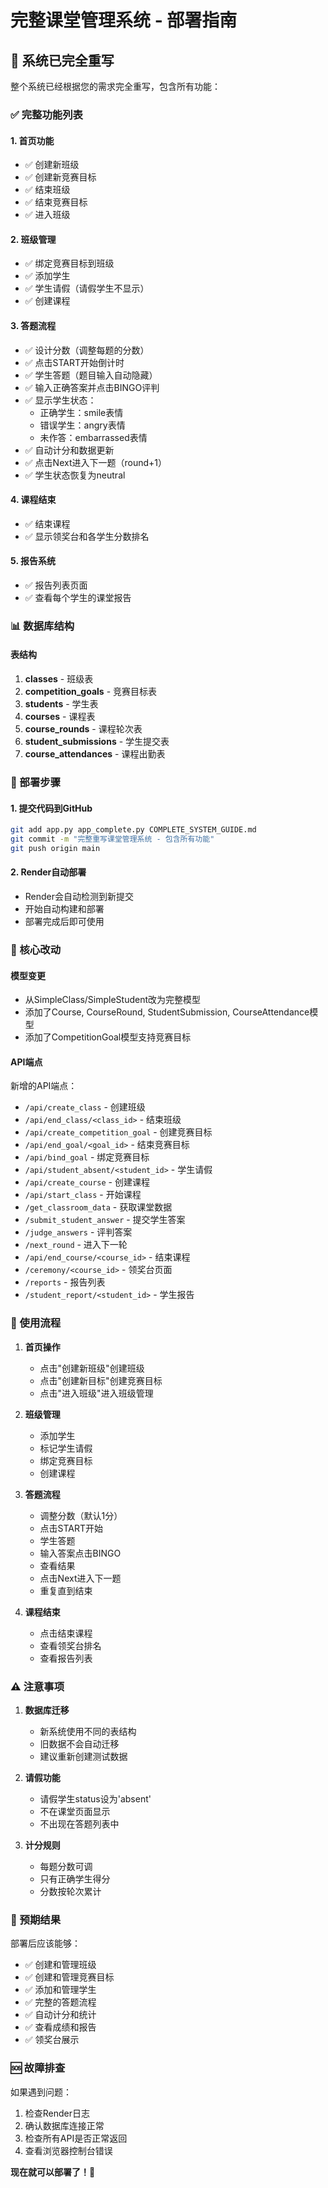 # 完整课堂管理系统 - 部署指南

## 🎉 系统已完全重写

整个系统已经根据您的需求完全重写，包含所有功能：

### ✅ 完整功能列表

#### 1. 首页功能
- ✅ 创建新班级
- ✅ 创建新竞赛目标
- ✅ 结束班级
- ✅ 结束竞赛目标
- ✅ 进入班级

#### 2. 班级管理
- ✅ 绑定竞赛目标到班级
- ✅ 添加学生
- ✅ 学生请假（请假学生不显示）
- ✅ 创建课程

#### 3. 答题流程
- ✅ 设计分数（调整每题的分数）
- ✅ 点击START开始倒计时
- ✅ 学生答题（题目输入自动隐藏）
- ✅ 输入正确答案并点击BINGO评判
- ✅ 显示学生状态：
  - 正确学生：smile表情
  - 错误学生：angry表情
  - 未作答：embarrassed表情
- ✅ 自动计分和数据更新
- ✅ 点击Next进入下一题（round+1）
- ✅ 学生状态恢复为neutral

#### 4. 课程结束
- ✅ 结束课程
- ✅ 显示领奖台和各学生分数排名

#### 5. 报告系统
- ✅ 报告列表页面
- ✅ 查看每个学生的课堂报告

### 📊 数据库结构

#### 表结构
1. **classes** - 班级表
2. **competition_goals** - 竞赛目标表
3. **students** - 学生表
4. **courses** - 课程表
5. **course_rounds** - 课程轮次表
6. **student_submissions** - 学生提交表
7. **course_attendances** - 课程出勤表

### 🚀 部署步骤

#### 1. 提交代码到GitHub
```bash
git add app.py app_complete.py COMPLETE_SYSTEM_GUIDE.md
git commit -m "完整重写课堂管理系统 - 包含所有功能"
git push origin main
```

#### 2. Render自动部署
- Render会自动检测到新提交
- 开始自动构建和部署
- 部署完成后即可使用

### 🔧 核心改动

#### 模型变更
- 从SimpleClass/SimpleStudent改为完整模型
- 添加了Course, CourseRound, StudentSubmission, CourseAttendance模型
- 添加了CompetitionGoal模型支持竞赛目标

#### API端点
新增的API端点：
- `/api/create_class` - 创建班级
- `/api/end_class/<class_id>` - 结束班级
- `/api/create_competition_goal` - 创建竞赛目标
- `/api/end_goal/<goal_id>` - 结束竞赛目标
- `/api/bind_goal` - 绑定竞赛目标
- `/api/student_absent/<student_id>` - 学生请假
- `/api/create_course` - 创建课程
- `/api/start_class` - 开始课程
- `/get_classroom_data` - 获取课堂数据
- `/submit_student_answer` - 提交学生答案
- `/judge_answers` - 评判答案
- `/next_round` - 进入下一轮
- `/api/end_course/<course_id>` - 结束课程
- `/ceremony/<course_id>` - 领奖台页面
- `/reports` - 报告列表
- `/student_report/<student_id>` - 学生报告

### 📝 使用流程

1. **首页操作**
   - 点击"创建新班级"创建班级
   - 点击"创建新目标"创建竞赛目标
   - 点击"进入班级"进入班级管理

2. **班级管理**
   - 添加学生
   - 标记学生请假
   - 绑定竞赛目标
   - 创建课程

3. **答题流程**
   - 调整分数（默认1分）
   - 点击START开始
   - 学生答题
   - 输入答案点击BINGO
   - 查看结果
   - 点击Next进入下一题
   - 重复直到结束

4. **课程结束**
   - 点击结束课程
   - 查看领奖台排名
   - 查看报告列表

### ⚠️ 注意事项

1. **数据库迁移**
   - 新系统使用不同的表结构
   - 旧数据不会自动迁移
   - 建议重新创建测试数据

2. **请假功能**
   - 请假学生status设为'absent'
   - 不在课堂页面显示
   - 不出现在答题列表中

3. **计分规则**
   - 每题分数可调
   - 只有正确学生得分
   - 分数按轮次累计

### 🎯 预期结果

部署后应该能够：
- ✅ 创建和管理班级
- ✅ 创建和管理竞赛目标
- ✅ 添加和管理学生
- ✅ 完整的答题流程
- ✅ 自动计分和统计
- ✅ 查看成绩和报告
- ✅ 领奖台展示

### 🆘 故障排查

如果遇到问题：
1. 检查Render日志
2. 确认数据库连接正常
3. 检查所有API是否正常返回
4. 查看浏览器控制台错误

**现在就可以部署了！🚀**

